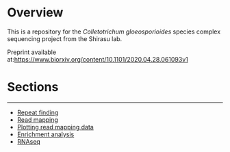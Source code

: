# Overview
This is a repository for the *Colletotrichum gloeosporioides* species complex sequencing project from the Shirasu lab.

Preprint available at:https://www.biorxiv.org/content/10.1101/2020.04.28.061093v1

# Sections
---

* [Repeat finding](docs/Repeatfinding.md)
* [Read mapping](docs/Remapping.md)
* [Plotting read mapping data](jupyter_notebooks/Plots_of_depths_coverage_densities.ipynb)
* [Enrichment analysis](jupyter_notebooks/Enrichment_analysis_with_pybedtools.ipynb)
* [RNAseq](docs/RNAseq_STAR_edgeR.md)
